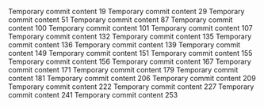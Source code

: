 Temporary commit content 19
Temporary commit content 29
Temporary commit content 51
Temporary commit content 87
Temporary commit content 100
Temporary commit content 101
Temporary commit content 107
Temporary commit content 132
Temporary commit content 135
Temporary commit content 136
Temporary commit content 139
Temporary commit content 149
Temporary commit content 151
Temporary commit content 155
Temporary commit content 156
Temporary commit content 167
Temporary commit content 171
Temporary commit content 179
Temporary commit content 181
Temporary commit content 206
Temporary commit content 209
Temporary commit content 222
Temporary commit content 227
Temporary commit content 241
Temporary commit content 253
